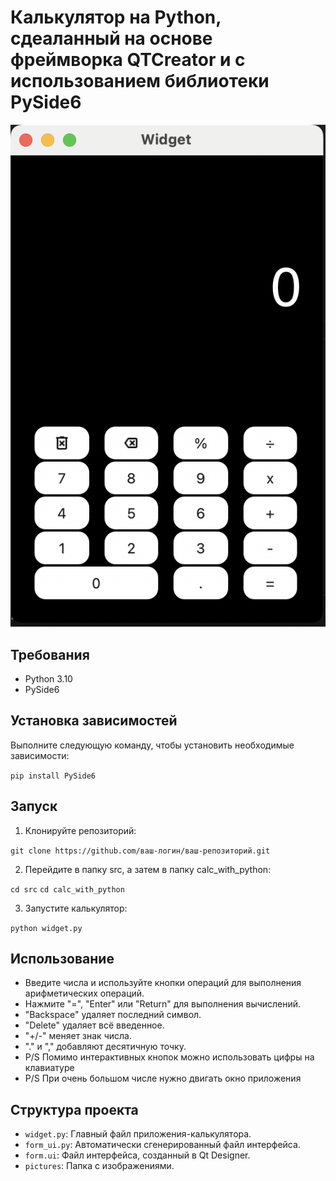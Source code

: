 # Калькулятор на Python, сдеаланный на основе фреймворка QTCreator и с использованием библиотеки PySide6

![Вид калькулятора](src/calc_with_python/pictures/template.png)

## Требования

- Python 3.10
- PySide6

## Установка зависимостей

Выполните следующую команду, чтобы установить необходимые зависимости:

```pip install PySide6```

## Запуск

1. Клонируйте репозиторий:

```git clone https://github.com/ваш-логин/ваш-репозиторий.git```

2. Перейдите в папку src, а затем в папку calc_with_python:

```cd src```
```cd calc_with_python```

3. Запустите калькулятор:

```python widget.py```

## Использование

- Введите числа и используйте кнопки операций для выполнения арифметических операций.
- Нажмите "=", "Enter" или "Return" для выполнения вычислений.
- "Backspace" удаляет последний символ.
- "Delete" удаляет всё введенное.
- "+/-" меняет знак числа.
- "." и "," добавляют десятичную точку.
- P/S Помимо интерактивных кнопок можно использовать цифры на клавиатуре
- P/S При очень большом числе нужно двигать окно приложения

## Структура проекта

- `widget.py`: Главный файл приложения-калькулятора.
- `form_ui.py`: Автоматически сгенерированный файл интерфейса.
- `form.ui`: Файл интерфейса, созданный в Qt Designer.
- `pictures`: Папка с изображениями.
